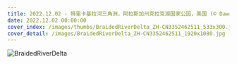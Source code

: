 ```yaml
---
title: 2022.12.02 - 特里卡基拉河三角洲，阿拉斯加州克拉克湖国家公园，美国 (© Dawn Wilson Photography/Getty Images)
date: 2022.12.02 00:00:00
cover_index: /images/thumbs/BraidedRiverDelta_ZH-CN3352462511_533x300.jpg
cover_detail: /images/BraidedRiverDelta_ZH-CN3352462511_1920x1080.jpg
---
```


![BraidedRiverDelta](/images/BraidedRiverDelta_ZH-CN3352462511_1920x1080.jpg)
